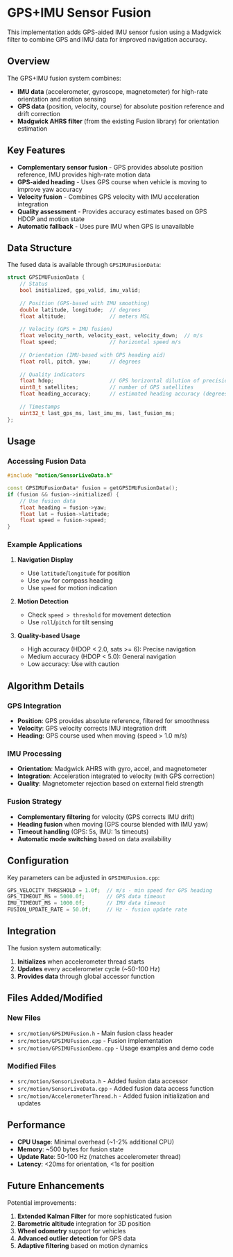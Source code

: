 # GPS+IMU Sensor Fusion

This implementation adds GPS-aided IMU sensor fusion using a Madgwick filter to combine GPS and IMU data for improved navigation accuracy.

## Overview

The GPS+IMU fusion system combines:
- **IMU data** (accelerometer, gyroscope, magnetometer) for high-rate orientation and motion sensing
- **GPS data** (position, velocity, course) for absolute position reference and drift correction
- **Madgwick AHRS filter** (from the existing Fusion library) for orientation estimation

## Key Features

- **Complementary sensor fusion** - GPS provides absolute position reference, IMU provides high-rate motion data
- **GPS-aided heading** - Uses GPS course when vehicle is moving to improve yaw accuracy
- **Velocity fusion** - Combines GPS velocity with IMU acceleration integration
- **Quality assessment** - Provides accuracy estimates based on GPS HDOP and motion state
- **Automatic fallback** - Uses pure IMU when GPS is unavailable

## Data Structure

The fused data is available through `GPSIMUFusionData`:

```cpp
struct GPSIMUFusionData {
    // Status
    bool initialized, gps_valid, imu_valid;
    
    // Position (GPS-based with IMU smoothing)
    double latitude, longitude;  // degrees
    float altitude;              // meters MSL
    
    // Velocity (GPS + IMU fusion)
    float velocity_north, velocity_east, velocity_down;  // m/s
    float speed;                 // horizontal speed m/s
    
    // Orientation (IMU-based with GPS heading aid)
    float roll, pitch, yaw;      // degrees
    
    // Quality indicators
    float hdop;                  // GPS horizontal dilution of precision
    uint8_t satellites;          // number of GPS satellites
    float heading_accuracy;      // estimated heading accuracy (degrees)
    
    // Timestamps
    uint32_t last_gps_ms, last_imu_ms, last_fusion_ms;
};
```

## Usage

### Accessing Fusion Data

```cpp
#include "motion/SensorLiveData.h"

const GPSIMUFusionData* fusion = getGPSIMUFusionData();
if (fusion && fusion->initialized) {
    // Use fusion data
    float heading = fusion->yaw;
    float lat = fusion->latitude;
    float speed = fusion->speed;
}
```

### Example Applications

1. **Navigation Display**
   - Use `latitude`/`longitude` for position
   - Use `yaw` for compass heading
   - Use `speed` for motion indication

2. **Motion Detection**
   - Check `speed > threshold` for movement detection
   - Use `roll`/`pitch` for tilt sensing

3. **Quality-based Usage**
   - High accuracy (HDOP < 2.0, sats >= 6): Precise navigation
   - Medium accuracy (HDOP < 5.0): General navigation
   - Low accuracy: Use with caution

## Algorithm Details

### GPS Integration
- **Position**: GPS provides absolute reference, filtered for smoothness
- **Velocity**: GPS velocity corrects IMU integration drift
- **Heading**: GPS course used when moving (speed > 1.0 m/s)

### IMU Processing
- **Orientation**: Madgwick AHRS with gyro, accel, and magnetometer
- **Integration**: Acceleration integrated to velocity (with GPS correction)
- **Quality**: Magnetometer rejection based on external field strength

### Fusion Strategy
- **Complementary filtering** for velocity (GPS corrects IMU drift)
- **Heading fusion** when moving (GPS course blended with IMU yaw)
- **Timeout handling** (GPS: 5s, IMU: 1s timeouts)
- **Automatic mode switching** based on data availability

## Configuration

Key parameters can be adjusted in `GPSIMUFusion.cpp`:

```cpp
GPS_VELOCITY_THRESHOLD = 1.0f;  // m/s - min speed for GPS heading
GPS_TIMEOUT_MS = 5000.0f;       // GPS data timeout
IMU_TIMEOUT_MS = 1000.0f;       // IMU data timeout
FUSION_UPDATE_RATE = 50.0f;     // Hz - fusion update rate
```

## Integration

The fusion system automatically:
1. **Initializes** when accelerometer thread starts
2. **Updates** every accelerometer cycle (~50-100 Hz)
3. **Provides data** through global accessor function

## Files Added/Modified

### New Files
- `src/motion/GPSIMUFusion.h` - Main fusion class header
- `src/motion/GPSIMUFusion.cpp` - Fusion implementation
- `src/motion/GPSIMUFusionDemo.cpp` - Usage examples and demo code

### Modified Files
- `src/motion/SensorLiveData.h` - Added fusion data accessor
- `src/motion/SensorLiveData.cpp` - Added fusion data access function
- `src/motion/AccelerometerThread.h` - Added fusion initialization and updates

## Performance

- **CPU Usage**: Minimal overhead (~1-2% additional CPU)
- **Memory**: ~500 bytes for fusion state
- **Update Rate**: 50-100 Hz (matches accelerometer thread)
- **Latency**: <20ms for orientation, <1s for position

## Future Enhancements

Potential improvements:
1. **Extended Kalman Filter** for more sophisticated fusion
2. **Barometric altitude** integration for 3D position
3. **Wheel odometry** support for vehicles
4. **Advanced outlier detection** for GPS data
5. **Adaptive filtering** based on motion dynamics
